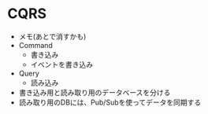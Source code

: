 # CQRS
- メモ(あとで消すかも)
- Command
    - 書き込み
    - イベントを書き込み
- Query
    - 読み込み
- 書き込み用と読み取り用のデータベースを分ける
- 読み取り用のDBには、Pub/Subを使ってデータを同期する